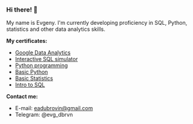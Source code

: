 ### Hi there! 👋

My name is Evgeny. I'm currently developing proficiency in SQL, Python, statistics and other data analytics skills.

**My certificates:**
* [Google Data Analytics](https://coursera.org/share/0d043b46b7266ad0e950643238b31c90)
* [Interactive SQL simulator](https://stepik.org/cert/861006)
* [Python programming](https://stepik.org/cert/370691)
* [Basic Python](https://drive.google.com/file/d/1Wwh2t9aR9pGxG-B0ry_OuGa_CL0Mu7ke/view?usp=sharing)
* [Basic Statistics](https://stepik.org/cert/305632)
* [Intro to SQL](https://drive.google.com/file/d/1zQF2D9nqijcNjPj2gzKUIR66RHkZooZX/view?usp=sharing)

**Contact me:**
* E-mail: eadubrovin@gmail.com
* Telegram: @evg_dbrvn


<!--
**EvgDubrovin/EvgDubrovin** is a ✨ _special_ ✨ repository because its `README.md` (this file) appears on your GitHub profile.

Here are some ideas to get you started:

- 🔭 I’m currently working on ...
- 🌱 I’m currently learning ...
- 👯 I’m looking to collaborate on ...
- 🤔 I’m looking for help with ...
- 💬 Ask me about ...
- 📫 How to reach me: ...
- 😄 Pronouns: ...
- ⚡ Fun fact: ...
-->

